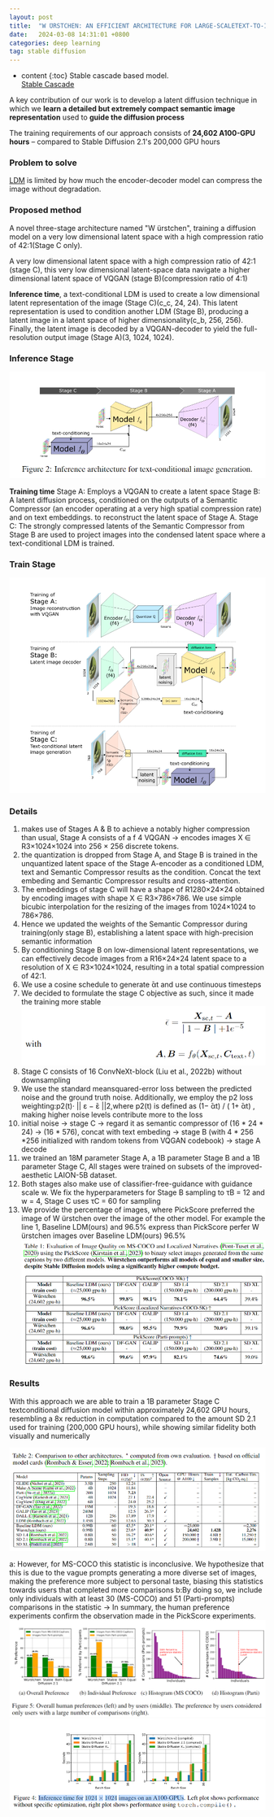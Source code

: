 ```yaml
---
layout: post
title:  "W ̈URSTCHEN: AN EFFICIENT ARCHITECTURE FOR LARGE-SCALETEXT-TO-IMAGE DIFFUSION MODELS"
date:   2024-03-08 14:31:01 +0800
categories: deep learning
tag: stable diffusion
---
```


* content
{:toc}
Stable cascade based model.\
[Stable Cascade](https://github.com/Stability-AI/StableCascade)

A key contribution of our work is to develop a latent diffusion technique in which we **learn a detailed but extremely compact semantic image representation** used to **guide the diffusion process**

The training requirements of our approach consists of **24,602 A100-GPU hours** – compared to Stable Diffusion 2.1's 200,000 GPU hours

### Problem to solve
[LDM](https://huggingface.co/stabilityai/stable-diffusion-2-1.) is limited by how much the encoder-decoder model can compress the image without degradation.

### Proposed method
A novel three-stage architecture named "W ̈urstchen", training a diffusion model on a very low dimensional latent space with a high compression ratio of 42:1(Stage C only).

A very low dimensional latent space with a high compression ratio of 42:1 (stage C), this very low dimensional latent-space data navigate a higher dimensional latent space of VQGAN (stage B)(compression ratio of 4:1)

**Inference time**, a text-conditional LDM is used to create a low dimensional latent representation of the image (Stage C)(c_c, 24, 24). This latent representation is used to condition another LDM (Stage B), producing a latent image in a latent space of higher dimensionality(c_b, 256, 256). Finally, the latent image is decoded by a VQGAN-decoder to yield the full-resolution output image (Stage A)(3, 1024, 1024).
### Inference Stage
![Inference](https://github.com/Colorfu1/Colorful.io/blob/master/_posts/resources/%E5%B1%8F%E5%B9%95%E6%88%AA%E5%9B%BE%202024-03-08%20144906.png)

**Training time** 
Stage A: Employs a VQGAN to create a latent space
Stage B: A latent diffusion process, conditioned on the outputs of a Semantic Compressor (an encoder operating at a very high spatial compression rate) and on text embeddings. to reconstruct the latent space of Stage A.
Stage C: The strongly compressed latents of the Semantic Compressor from Stage B are used to project images into the condensed latent space where a text-conditional LDM is trained.

### Train Stage
![Train](https://github.com/Colorfu1/Colorful.io/blob/master/_posts/resources/%E5%B1%8F%E5%B9%95%E6%88%AA%E5%9B%BE%202024-03-08%20145442.png)

### Details
1. makes use of Stages A & B to achieve a notably higher compression than usual, Stage A consists of a f 4 VQGAN -> encodes images X ∈ R3×1024×1024 into 256 × 256 discrete tokens. 
2. the quantization is dropped from Stage A, and Stage B is trained in the unquantized latent space of the Stage A-encoder as a conditioned LDM, text and Semantic Compressor results as the condition. Concat the text embeding and Semantic Compressor results and cross-attention.
3. The embeddings of stage C will have a shape of R1280×24×24 obtained by encoding images with shape X ∈ R3×786×786. We use simple bicubic interpolation for the resizing of the images from 1024×1024 to 786×786.
4. Hence we updated the weights of the Semantic Compressor during training(only stage B), establishing a latent space with high-precision semantic information
5. By conditioning Stage B on low-dimensional latent representations, we can effectively decode images from a R16×24×24 latent space to a resolution of X ∈ R3×1024×1024, resulting in a total spatial compression of 42:1.
6. We use a cosine schedule to generate  ̄αt and use continuous timesteps
7. We decided to formulate the stage C objective as such, since it made the training more stable ![objective](https://github.com/Colorfu1/Colorful.io/blob/master/_posts/resources/%E5%B1%8F%E5%B9%95%E6%88%AA%E5%9B%BE%202024-03-08%20153032.png)
8. Stage C consists of 16 ConvNeXt-block (Liu et al., 2022b) without downsampling
9. We use the standard meansquared-error loss between the predicted noise and the ground truth noise. Additionally, we employ the p2 loss weighting:p2(t)· || ε −  ̄ε ||2,where p2(t) is defined as (1−  ̄αt) / ( 1+  ̄αt) , making higher noise levels contribute more to the loss
10. initial noise -> stage C -> regard it as semantic compressor of (16 * 24 * 24) -> (16 * 576), concat with text embeding -> stage B (with 4 * 256  *256 initialized with random tokens from VQGAN codebook) -> stage A decode
11. we trained an 18M parameter Stage A, a 1B parameter Stage B and a 1B parameter Stage C, All stages were trained on subsets of the improved-aesthetic LAION-5B dataset.
12. Both stages also make use of classifier-free-guidance with guidance scale w. We fix the hyperparameters for Stage B sampling to τB = 12 and w = 4, Stage C uses τC = 60 for sampling
13. We provide the percentage of images, where PickScore preferred the image of W ̈urstchen over the image of the other model. For example the line 1, Baseline LDM(ours) and 96.5% express than PickScore perfer W ̈urstchen images over Baseline LDM(ours) 96.5% ![Metric](https://github.com/Colorfu1/Colorful.io/blob/master/_posts/resources/%E5%B1%8F%E5%B9%95%E6%88%AA%E5%9B%BE%202024-03-08%20162015.png)


### Results
With this approach we are able to train a 1B parameter Stage C textconditional diffusion model within approximately 24,602 GPU hours, resembling a 8x reduction in computation compared to the amount SD 2.1 used for training (200,000 GPU hours), while showing similar fidelity both visually and numerically

![other score](https://github.com/Colorfu1/Colorful.io/blob/master/_posts/resources/%E5%B1%8F%E5%B9%95%E6%88%AA%E5%9B%BE%202024-03-08%20162624.png)

a: However, for MS-COCO this statistic is inconclusive. We hypothesize that this is due to the vague prompts generating a more diverse set of images, making the preference more subject to personal taste, biasing this statistics towards users that completed more comparisons
b:By doing so, we include only individuals with at least 30 (MS-COCO) and 51 (Parti-prompts) comparisons in the statistic -> In summary, the human preference experiments confirm the observation made in the PickScore experiments.
![human choice](https://github.com/Colorfu1/Colorful.io/blob/master/_posts/resources/%E5%B1%8F%E5%B9%95%E6%88%AA%E5%9B%BE%202024-03-08%20163710.png)
![speed_1](https://github.com/Colorfu1/Colorful.io/blob/master/_posts/resources/%E5%B1%8F%E5%B9%95%E6%88%AA%E5%9B%BE%202024-03-08%20162807.png)
